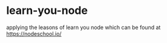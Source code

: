# learn-you-node
applying the leasons of learn you node which can be found at https://nodeschool.io/